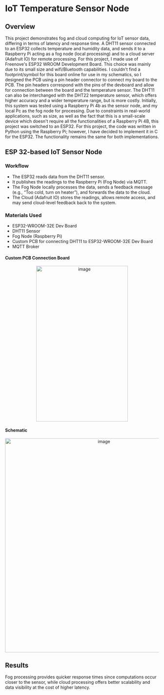 # IoT Temperature Sensor Node
## Overview
This project demonstrates fog and cloud computing for IoT sensor data, differing in terms of latency and response time.
A DHT11 sensor connected to an ESP32 collects temperature and humidity data, and sends it to a Raspberry Pi acting as a fog node (local processing) and to a cloud server (Adafruit IO) for remote processing. For this project, I made use of Freenove's ESP32 WROOM Development Board. This choice was mainly due to its small size and wifi/Bluetooth capabilities. I couldn't find a footprint/symbol for this board online for use in my schematics, so I designed the PCB using a pin header connector to connect my board to the PCB. The pin headers correspond with the pins of the devboard and allow for connection between the board and the temperature sensor. The DHT11 can also be interchanged with the DHT22 temperature sensor, which offers higher accuracy and a wider temperature range, but is more costly.
Initially, this system was tested using a Raspberry Pi 4b as the sensor node, and my local Pc as the fog node for processing. Due to constraints in real-world applications, such as size, as well as the fact that this is a small-scale device which doesn't require all the functionalities of a Raspberry Pi 4B, this project was switched to an ESP32. For this project, the code was written in Python using the Raspberry Pi; however, I have decided to implement it in C for the ESP32. The functionality remains the same for both implementations.

## ESP 32-based IoT Sensor Node
### Workflow
* The ESP32 reads data from the DHT11 sensor.
* It publishes the readings to the Raspberry Pi (Fog Node) via MQTT.
* The Fog Node locally processes the data, sends a feedback message (e.g., “Too cold, turn on heater”), and forwards the data to the cloud.
* The Cloud (Adafruit IO) stores the readings, allows remote access, and may send cloud-level feedback back to the system.

### Materials Used
* ESP32-WROOM-32E Dev Board
* DHT11 Sensor
* Fog Node (Raspberry Pi)
* Custom PCB for connecting DHT11 to ESP32-WROOM-32E Dev Board
* MQTT Broker

#### Custom PCB Connection Board
<p align=center /p><img width="300" height="510" alt="image" src="https://github.com/user-attachments/assets/4ed67f79-c707-4c5d-b568-2bedaba825a1" />

#### Schematic
<p align = center /p><img width="632" height="702" alt="image" src="https://github.com/user-attachments/assets/fc037a47-4225-458f-a211-8d8ac6c34095" />



## Results
Fog processing provides quicker response times since computations occur closer to the sensor, while cloud processing offers better scalability and data visibility at the cost of higher latency.

